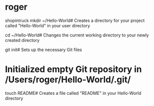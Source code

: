 roger
=====

shopintruck
mkdir ~/Hello-World# Creates a directory for your project called "Hello-World" in your user directory

cd ~/Hello-World# Changes the current working directory to your newly created directory

git init# Sets up the necessary Git files
# Initialized empty Git repository in /Users/roger/Hello-World/.git/

touch README# Creates a file called "README" in your Hello-World directory
